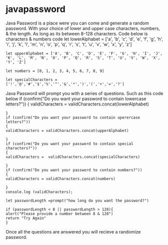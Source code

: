# javapassword

Java Password is a place were you can come and generate a random password. With your choice of lower and upper case characters, numbers, & the length. As long as its between 8-128 characters. 
Code below is characters & numbers code
    let lowerAlphabet = ['a', 'b', 'c', 'd', 'e', 'f', 'g', 'h', 'i', 'j', 'k', 'l', 'm', 'n', 'o', 'p', 'q', 'r', 's', 't', 'u', 'v', 'w', 'x', 'y', 'z']

    let upperAlphabet = ['A', 'B', 'C', 'D', 'E', 'F', 'G', 'H', 'I', 'J', 'K', 'L', 'M', 'N', 'O', 'P', 'Q', 'R', 'S', 'T', 'U', 'V', 'W', 'X', 'Y', 'Z']

    let numbers = [0, 1, 2, 3, 4, 5, 6, 7, 8, 9]

    let specialCharacters = ['!','@','#','$','%','^','&','*',')','(','+','=','?']


Java Password will prompt you with a series of questions. 
Such as this code below
    if (confirm("Do you want your password to contain lowercase letters?")) 
    {
    validCharacters =  validCharacters.concat(lowerAlphabet)

    }
    if (confirm("Do you want your password to contain uperercase letters?")) 
    {
    validCharacters = validCharacters.concat(upperAlphabet)

    }
    if (confirm("Do you want your password to contain special characters?")) 
    {
    validCharacters =  validCharacters.concat(specialCharacters)

    }
    if (confirm("Do you want your password to contain numbers?")) 
    {
    validCharacters = validCharacters.concat(numbers)

    }
    console.log (validCharacters);

    let passwordLength =prompt("how long do you want the password?")

    if (passwordLength < 8 || passwordLength > 128){
    alert("Please provide a number between 8 & 128")
    return "Try Again"
    }


Once all the questions are answered you will recieve a randomize password.

